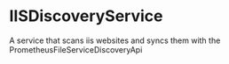 # IISDiscoveryService
A service that scans iis websites and syncs them with the PrometheusFileServiceDiscoveryApi
